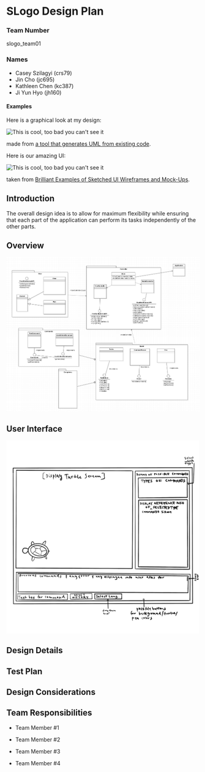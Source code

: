 # SLogo Design Plan
### Team Number 
slogo_team01
### Names
- Casey Szilagyi (crs79)
- Jin Cho (jc695)
- Kathleen Chen (kc387)
- Ji Yun Hyo (jh160)

#### Examples

Here is a graphical look at my design:

![This is cool, too bad you can't see it](online-shopping-uml-example.png "An initial UI")

made from [a tool that generates UML from existing code](http://staruml.io/).


Here is our amazing UI:

![This is cool, too bad you can't see it](29-sketched-ui-wireframe.jpg "An alternate design")

taken from [Brilliant Examples of Sketched UI Wireframes and Mock-Ups](https://onextrapixel.com/40-brilliant-examples-of-sketched-ui-wireframes-and-mock-ups/).


## Introduction
The overall design idea is to allow for maximum flexibility while ensuring that each part of the application
can perform its tasks independently of the other parts. 

## Overview
![](wireframe/overview.png)

## User Interface
![](wireframe/Possible_UI_Display_SLogo.jpg)

## Design Details


## Test Plan


## Design Considerations


## Team Responsibilities

* Team Member #1

* Team Member #2

* Team Member #3

* Team Member #4